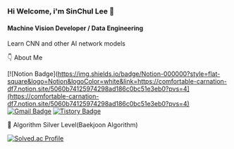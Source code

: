 ### Hi Welcome, i'm SinChul Lee 👋

#### Machine Vision Developer / Data Engineering
Learn CNN and other AI network models

👇 About Me

[![Notion Badge](https://img.shields.io/badge/Notion-000000?style=flat-square&logo=Notion&logoColor=white&link=https://comfortable-carnation-df7.notion.site/5060b74125974298ad186c0bc51e3eb0?pvs=4](https://comfortable-carnation-df7.notion.site/5060b74125974298ad186c0bc51e3eb0?pvs=4)
[![Gmail Badge](https://img.shields.io/badge/Gmail-d14836?style=flat-square&logo=Gmail&logoColor=white&link=mailto:dltlscjf11@gmail.com)](mailto:dltlscjf11@gmail.com)
  [![Tistory Badge](https://img.shields.io/badge/tistory-20C997?style=flat-square&logo=Velog&logoColor=white&link=https://lsc99.tistory.com/)](https://lsc99.tistory.com/)


🏅 Algorithm Silver Level(Baekjoon Algorithm) 

[![Solved.ac Profile](http://mazassumnida.wtf/api/v2/generate_badge?boj=dltlscjf11)](https://solved.ac/dltlscjf11/)  

